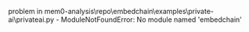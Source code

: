 problem in mem0-analysis\repo\embedchain\examples\private-ai\privateai.py - ModuleNotFoundError: No module named 'embedchain'
